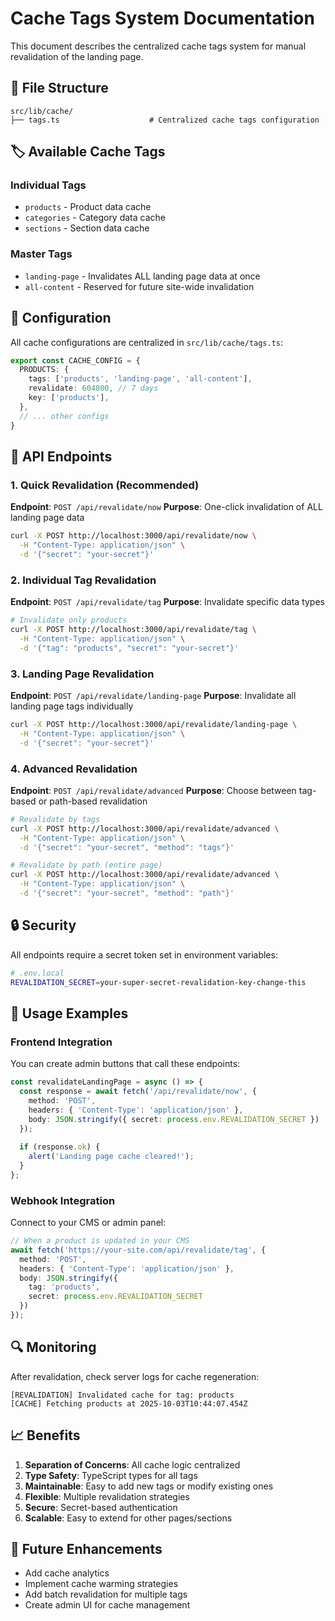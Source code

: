 # Cache Tags System Documentation

This document describes the centralized cache tags system for manual revalidation of the landing page.

## 📁 File Structure

```
src/lib/cache/
├── tags.ts                    # Centralized cache tags configuration
```

## 🏷️ Available Cache Tags

### Individual Tags
- `products` - Product data cache
- `categories` - Category data cache  
- `sections` - Section data cache

### Master Tags
- `landing-page` - Invalidates ALL landing page data at once
- `all-content` - Reserved for future site-wide invalidation

## 🔧 Configuration

All cache configurations are centralized in `src/lib/cache/tags.ts`:

```typescript
export const CACHE_CONFIG = {
  PRODUCTS: {
    tags: ['products', 'landing-page', 'all-content'],
    revalidate: 604800, // 7 days
    key: ['products'],
  },
  // ... other configs
}
```

## 🚀 API Endpoints

### 1. Quick Revalidation (Recommended)
**Endpoint**: `POST /api/revalidate/now`
**Purpose**: One-click invalidation of ALL landing page data

```bash
curl -X POST http://localhost:3000/api/revalidate/now \
  -H "Content-Type: application/json" \
  -d '{"secret": "your-secret"}'
```

### 2. Individual Tag Revalidation
**Endpoint**: `POST /api/revalidate/tag`
**Purpose**: Invalidate specific data types

```bash
# Invalidate only products
curl -X POST http://localhost:3000/api/revalidate/tag \
  -H "Content-Type: application/json" \
  -d '{"tag": "products", "secret": "your-secret"}'
```

### 3. Landing Page Revalidation
**Endpoint**: `POST /api/revalidate/landing-page`
**Purpose**: Invalidate all landing page tags individually

```bash
curl -X POST http://localhost:3000/api/revalidate/landing-page \
  -H "Content-Type: application/json" \
  -d '{"secret": "your-secret"}'
```

### 4. Advanced Revalidation
**Endpoint**: `POST /api/revalidate/advanced`
**Purpose**: Choose between tag-based or path-based revalidation

```bash
# Revalidate by tags
curl -X POST http://localhost:3000/api/revalidate/advanced \
  -H "Content-Type: application/json" \
  -d '{"secret": "your-secret", "method": "tags"}'

# Revalidate by path (entire page)
curl -X POST http://localhost:3000/api/revalidate/advanced \
  -H "Content-Type: application/json" \
  -d '{"secret": "your-secret", "method": "path"}'
```

## 🔒 Security

All endpoints require a secret token set in environment variables:

```bash
# .env.local
REVALIDATION_SECRET=your-super-secret-revalidation-key-change-this
```

## 🎯 Usage Examples

### Frontend Integration
You can create admin buttons that call these endpoints:

```typescript
const revalidateLandingPage = async () => {
  const response = await fetch('/api/revalidate/now', {
    method: 'POST',
    headers: { 'Content-Type': 'application/json' },
    body: JSON.stringify({ secret: process.env.REVALIDATION_SECRET })
  });
  
  if (response.ok) {
    alert('Landing page cache cleared!');
  }
};
```

### Webhook Integration
Connect to your CMS or admin panel:

```typescript
// When a product is updated in your CMS
await fetch('https://your-site.com/api/revalidate/tag', {
  method: 'POST',
  headers: { 'Content-Type': 'application/json' },
  body: JSON.stringify({ 
    tag: 'products', 
    secret: process.env.REVALIDATION_SECRET 
  })
});
```

## 🔍 Monitoring

After revalidation, check server logs for cache regeneration:

```
[REVALIDATION] Invalidated cache for tag: products
[CACHE] Fetching products at 2025-10-03T10:44:07.454Z
```

## 📈 Benefits

1. **Separation of Concerns**: All cache logic centralized
2. **Type Safety**: TypeScript types for all tags
3. **Maintainable**: Easy to add new tags or modify existing ones
4. **Flexible**: Multiple revalidation strategies
5. **Secure**: Secret-based authentication
6. **Scalable**: Easy to extend for other pages/sections

## 🚧 Future Enhancements

- Add cache analytics
- Implement cache warming strategies
- Add batch revalidation for multiple tags
- Create admin UI for cache management

